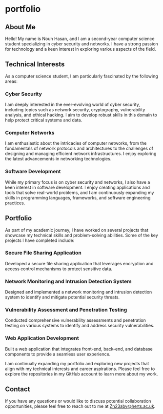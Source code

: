 # portfolio

## About Me
Hello! My name is Nouh Hasan, and I am a second-year computer science student specializing in cyber security and networks. I have a strong passion for technology and a keen interest in exploring various aspects of the field.

## Technical Interests
As a computer science student, I am particularly fascinated by the following areas:

### Cyber Security
I am deeply interested in the ever-evolving world of cyber security, including topics such as network security, cryptography, vulnerability analysis, and ethical hacking. I aim to develop robust skills in this domain to help protect critical systems and data.

### Computer Networks
I am enthusiastic about the intricacies of computer networks, from the fundamentals of network protocols and architectures to the challenges of designing and managing efficient network infrastructures. I enjoy exploring the latest advancements in networking technologies.

### Software Development
While my primary focus is on cyber security and networks, I also have a keen interest in software development. I enjoy creating applications and tools that solve real-world problems, and I am continuously expanding my skills in programming languages, frameworks, and software engineering practices.

## Portfolio
As part of my academic journey, I have worked on several projects that showcase my technical skills and problem-solving abilities. Some of the key projects I have completed include:

### Secure File Sharing Application
Developed a secure file sharing application that leverages encryption and access control mechanisms to protect sensitive data.

### Network Monitoring and Intrusion Detection System
Designed and implemented a network monitoring and intrusion detection system to identify and mitigate potential security threats.

### Vulnerability Assessment and Penetration Testing
Conducted comprehensive vulnerability assessments and penetration testing on various systems to identify and address security vulnerabilities.

### Web Application Development
Built a web application that integrates front-end, back-end, and database components to provide a seamless user experience.

I am continually expanding my portfolio and exploring new projects that align with my technical interests and career aspirations. Please feel free to explore the repositories in my GitHub account to learn more about my work.

## Contact
If you have any questions or would like to discuss potential collaboration opportunities, please feel free to reach out to me at Zn23abv@herts.ac.uk.
